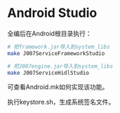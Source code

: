 # Android Studio
全编后在Android根目录执行：
```bash 
# 把framework.jar导入到system_libs
make J007ServiceFrameworkStudio

# 把J007engine.jar导入到system_libs
make J007ServiceHidlStudio
```
可查看Android.mk如何实现该功能。

执行keystore.sh，生成系统签名文件。